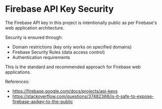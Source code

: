 # Firebase API Key Security

The Firebase API key in this project is intentionally public as per Firebase's web application architecture.

Security is ensured through:

- Domain restrictions (key only works on specified domains)
- Firebase Security Rules (data access control)
- Authentication requirements

This is the standard and recommended approach for Firebase web applications.

References:

- https://firebase.google.com/docs/projects/api-keys
- https://stackoverflow.com/questions/37482366/is-it-safe-to-expose-firebase-apikey-to-the-public

